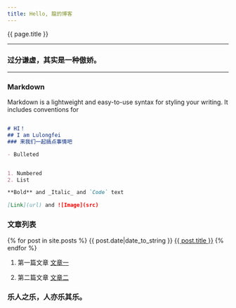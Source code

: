 ```yaml
---
title: Hello, 龍的博客
---
```


{{ page.title }}

<!-- ### 乐人之乐，人亦乐其乐。-->
---
### 过分谦虚，其实是一种傲娇。
---


### Markdown


Markdown is a lightweight and easy-to-use syntax for styling your writing. It includes conventions for


```markdown

# HI！
## I am Lulongfei
### 来我们一起搞点事情吧 

- Bulleted


1. Numbered
2. List

**Bold** and _Italic_ and `Code` text

[Link](url) and ![Image](src)
```








### 文章列表

{% for post in site.posts %}
{{ post.date|date_to_string }} <a href='{{ site.baseurl }}{{ post.url }}'>{{ post.title }}</a>
{% endfor %}

 

<div style="display:none">![Image](https://spring-packer.github.io/parker/imgs/1.jpg</div>




1. 第一篇文章 [文章一](https://spring-packer.github.io/parker/2019/05/21/%E7%AC%AC%E4%B8%80%E7%AF%87%E6%96%87%E7%AB%A0.html)

2. 第二篇文章 [文章二](https://spring-packer.github.io/parker/2019/05/21/%E7%AC%AC%E4%B8%80%E7%AF%87%E6%96%87%E7%AB%A0.html)


<!-- ### 最是一年春好处，绝胜烟柳满皇都  -->
### 乐人之乐，人亦乐其乐。


